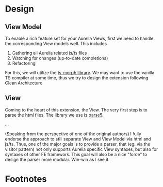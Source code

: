 
# Design

## View Model
To enable a rich feature set for your Aurelia Views, first we need to handle the corresponding View models well.
This includes
1. Gathering all Aurelia related js/ts files
2. Watching for changes (up-to-date completions)
3. Refactoring

For this, we will utilize the [ts-morph library][1].
We may want to use the vanilla TS compiler at some time, thus we try to design the extension following [Clean Architecture][2]

## View
Coming to the heart of this extension, the View.
The very first step is to parse the html files.
The library we use is [parse5][3].

...

(Speaking from the perspective of one of the original authors)
I fully endorse the approach to still separate View and View Model via html and js/ts.
Thus, one of the major goals is to provide a parser, that (eg. via the visitor pattern) not only supports
Aurelia specific View syntaxes, but also for syntaxes of other FE framework.
This goal will also be a nice "force" to design the parser more modular.
Win-win as I see it.


# Footnotes

[1]: https://github.com/dsherret/ts-morph
[2]: https://blog.cleancoder.com/uncle-bob/2012/08/13/the-clean-architecture.html
[3]: https://github.com/inikulin/parse5
